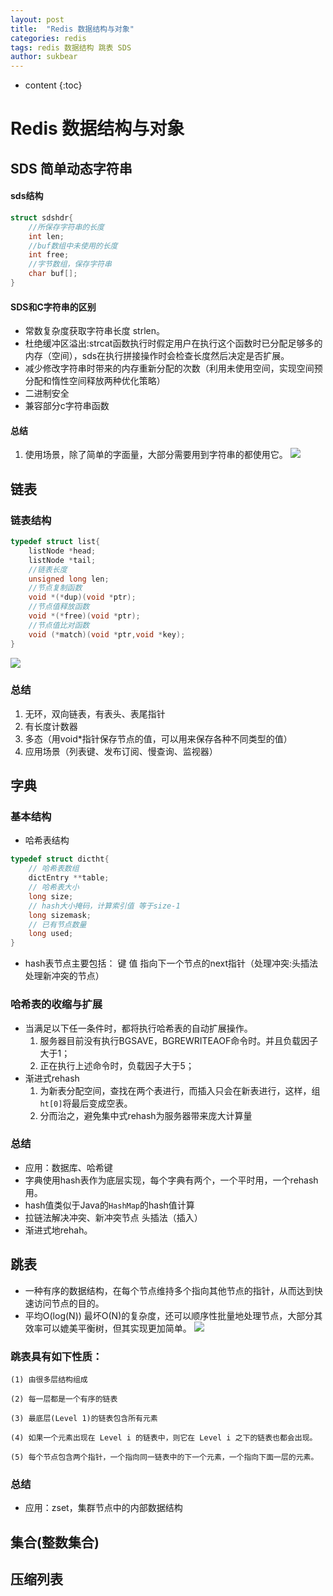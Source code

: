 ```yaml
---
layout: post
title:  "Redis 数据结构与对象"
categories: redis 
tags: redis 数据结构 跳表 SDS
author: sukbear
---
```


* content
{:toc}
# Redis 数据结构与对象
## SDS 简单动态字符串
#### sds结构
```c
struct sdshdr{
    //所保存字符串的长度
    int len;
    //buf数组中未使用的长度
    int free;
    //字节数组，保存字符串
    char buf[];   
}
```
#### SDS和C字符串的区别
- 常数复杂度获取字符串长度 strlen。
- 杜绝缓冲区溢出:strcat函数执行时假定用户在执行这个函数时已分配足够多的内存（空间），sds在执行拼接操作时会检查长度然后决定是否扩展。
- 减少修改字符串时带来的内存重新分配的次数（利用未使用空间，实现空间预分配和惰性空间释放两种优化策略）
- 二进制安全
- 兼容部分c字符串函数

#### 总结
1. 使用场景，除了简单的字面量，大部分需要用到字符串的都使用它。
![](http://sowcar.com/t6/680/1552398532x1965165908.jpg)
## 链表
### 链表结构
```c
typedef struct list{
    listNode *head;
    listNode *tail;
    //链表长度
    unsigned long len;
    //节点复制函数
    void *(*dup)(void *ptr);
    //节点值释放函数
    void *(*free)(void *ptr);
    //节点值比对函数
    void (*match)(void *ptr,void *key);
}

```
![](http://sowcar.com/t6/680/1552399404x2890174267.jpg)
### 总结
1. 无环，双向链表，有表头、表尾指针
2. 有长度计数器
3. 多态（用void*指针保存节点的值，可以用来保存各种不同类型的值）
4. 应用场景（列表键、发布订阅、慢查询、监视器）
## 字典
### 基本结构
- 哈希表结构
```c
typedef struct dictht{
    // 哈希表数组
    dictEntry **table;
    // 哈希表大小
    long size;
    // hash大小掩码，计算索引值 等于size-1
    long sizemask;
    // 已有节点数量
    long used;
}
```
- hash表节点主要包括： 键 值 指向下一个节点的next指针（处理冲突:头插法处理新冲突的节点）
### 哈希表的收缩与扩展
- 当满足以下任一条件时，都将执行哈希表的自动扩展操作。
   1. 服务器目前没有执行BGSAVE，BGREWRITEAOF命令时。并且负载因子大于1；
   2. 正在执行上述命令时，负载因子大于5；
- 渐进式rehash
   1. 为新表分配空间，查找在两个表进行，而插入只会在新表进行，这样，组`ht[0]`将最后变成空表。
   2. 分而治之，避免集中式rehash为服务器带来庞大计算量
### 总结
- 应用：数据库、哈希键
- 字典使用hash表作为底层实现，每个字典有两个，一个平时用，一个rehash用。
- hash值类似于Java的`HashMap`的hash值计算
- 拉链法解决冲突、新冲突节点 头插法（插入）
- 渐进式地rehah。
## 跳表
- 一种有序的数据结构，在每个节点维持多个指向其他节点的指针，从而达到快速访问节点的目的。
- 平均O(log(N)) 最坏O(N)的复杂度，还可以顺序性批量地处理节点，大部分其效率可以媲美平衡树，但其实现更加简单。
![](http://s9.sinaimg.cn/middle/72995dcc4cc61f6bff808&amp;690)
### 跳表具有如下性质：

    (1) 由很多层结构组成
    
    (2) 每一层都是一个有序的链表
    
    (3) 最底层(Level 1)的链表包含所有元素
    
    (4) 如果一个元素出现在 Level i 的链表中，则它在 Level i 之下的链表也都会出现。
    
    (5) 每个节点包含两个指针，一个指向同一链表中的下一个元素，一个指向下面一层的元素。
### 总结
- 应用：zset，集群节点中的内部数据结构
## 集合(整数集合)
## 压缩列表



